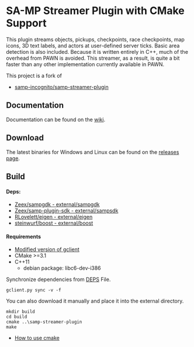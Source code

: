 SA-MP Streamer Plugin with CMake Support
=====================

This plugin streams objects, pickups, checkpoints, race checkpoints, map icons, 3D text labels, and actors at user-defined server ticks. Basic area detection is also included. Because it is written entirely in C++, much of the overhead from PAWN is avoided. This streamer, as a result, is quite a bit faster than any other implementation currently available in PAWN.

This project is a fork of 
- [samp-incognito/samp-streamer-plugin](https://github.com/samp-incognito/samp-streamer-plugin)

## Documentation

Documentation can  be found on the [wiki](https://github.com/samp-incognito/samp-streamer-plugin/wiki).

## Download

The latest binaries for Windows and Linux can be found on the [releases page](https://github.com/samp-incognito/samp-streamer-plugin/releases).

## Build
#### Deps:
- [Zeex/sampgdk - external/sampgdk](https://github.com/Zeex/sampgdk)
- [Zeex/samp-plugin-sdk - external/sampsdk](https://github.com/Zeex/samp-plugin-sdk)
- [RLovelett/eigen - external/eigen](https://github.com/RLovelett/eigen)
- [steinwurf/boost - external/boost](https://github.com/steinwurf/boost)

#### Requirements
- [Modified version of gclient](https://github.com/timniederhausen/gclient)
- CMake >=3.1
- C++11
  - debian package: libc6-dev-i386

Synchronize dependencies from [DEPS](DEPS) File.

    gclient.py sync -v -f

You can also download it manually and place it into the external directory.

    mkdir build
    cd build
    cmake ..\samp-streamer-plugin
    make

- [How to use cmake](https://github.com/bast/cmake-example)
